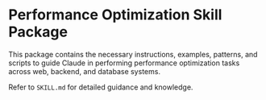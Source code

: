 # Performance Optimization Skill Package

This package contains the necessary instructions, examples, patterns, and scripts to guide Claude in performing performance optimization tasks across web, backend, and database systems.

Refer to `SKILL.md` for detailed guidance and knowledge.
